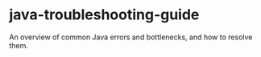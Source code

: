 # java-troubleshooting-guide
An overview of common Java errors and bottlenecks, and how to resolve them.
